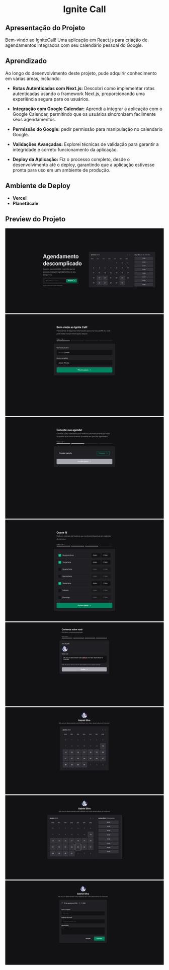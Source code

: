 <h1 align='center'>Ignite Call</h1>

## Apresentação do Projeto

Bem-vindo ao IgniteCall! Uma aplicação em React.js para criação de agendamentos integrados com seu calendário pessoal do Google.

## Aprendizado

Ao longo do desenvolvimento deste projeto, pude adquirir conhecimento em várias áreas, incluindo:

- **Rotas Autenticadas com Next.js:** Descobri como implementar rotas autenticadas usando o framework Next.js, proporcionando uma experiência segura para os usuários.

- **Integração com Google Calendar:** Aprendi a integrar a aplicação com o Google Calendar, permitindo que os usuários sincronizem facilmente seus agendamentos.

- **Permissão do Google:** pedir permissão para manipulação no calendario Google.

- **Validações Avançadas:** Explorei técnicas de validação para garantir a integridade e correto funcionamento da aplicação.

- **Deploy da Aplicação:** Fiz o processo completo, desde o desenvolvimento até o deploy, garantindo que a aplicação estivesse pronta para uso em um ambiente de produção.

## Ambiente de Deploy
- **Vercel**
- **PlanetScale**

## Preview do Projeto

<img src='./public/preview-project/landing.jpeg' />
<img src='./public/preview-project/welcome-ignite-call.png' />
<img src='./public/preview-project/connect-schedule.png' />
<img src='./public/preview-project/almost-there.png' />
<img src='./public/preview-project/about-you.jpeg' />
<img src='./public/preview-project/calendar.jpeg' />
<img src='./public/preview-project/calendar-schedule.jpeg' />
<img src='./public/preview-project/schedule-form.jpeg' />


